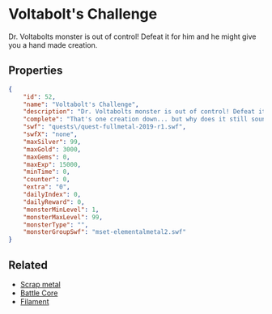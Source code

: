 # Voltabolt's Challenge

Dr. Voltabolts monster is out of control! Defeat it for him and he might give you a hand made creation.

## Properties

```json
{
    "id": 52,
    "name": "Voltabolt's Challenge",
    "description": "Dr. Voltabolts monster is out of control! Defeat it for him and he might give you a hand made creation.",
    "complete": "That's one creation down... but why does it still sound like gnashing metal and electric sparking?",
    "swf": "quests\/quest-fullmetal-2019-r1.swf",
    "swfX": "none",
    "maxSilver": 99,
    "maxGold": 3000,
    "maxGems": 0,
    "maxExp": 15000,
    "minTime": 0,
    "counter": 0,
    "extra": "0",
    "dailyIndex": 0,
    "dailyReward": 0,
    "monsterMinLevel": 1,
    "monsterMaxLevel": 99,
    "monsterType": "",
    "monsterGroupSwf": "mset-elementalmetal2.swf"
}
```

## Related

- [Scrap metal](../items/467-scrap-metal.md)
- [Battle Core](../items/468-battle-core.md)
- [Filament](../items/1561-filament.md)

